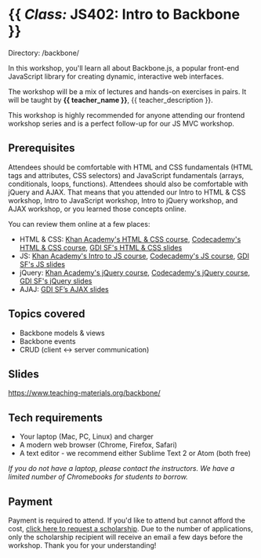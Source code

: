 # {{ *Class:* JS402: Intro to Backbone }}
Directory: /backbone/

In this workshop, you'll learn all about Backbone.js, a popular front-end JavaScript library for creating dynamic, interactive web interfaces.

The workshop will be a mix of lectures and hands-on exercises in pairs. It will be taught by **{{ teacher_name }}**, {{ teacher_description }}.

This workshop is highly recommended for anyone attending our frontend workshop series and is a perfect follow-up for our JS MVC workshop.

## Prerequisites

Attendees should be comfortable with HTML and CSS fundamentals (HTML tags and attributes, CSS selectors) and JavaScript fundamentals (arrays, conditionals, loops, functions). Attendees should also be comfortable with jQuery and AJAX. That means that you attended our Intro to HTML & CSS workshop, Intro to JavaScript workshop, Intro to jQuery workshop, and AJAX workshop, or you learned those concepts online.

You can review them online at a few places:
* HTML & CSS: [Khan Academy's HTML & CSS course](https://www.khanacademy.org/computing/computer-programming/html-css), [Codecademy's HTML & CSS course](https://www.codecademy.com/learn/learn-html-css), [GDI SF's HTML & CSS slides](https://www.teaching-materials.org/htmlcss-1day/)
* JS: [Khan Academy's Intro to JS course](https://www.khanacademy.org/computing/computer-programming/programming), [Codecademy's JS course](https://www.codecademy.com/learn/learn-javascript), [GDI SF's JS slides](https://www.teaching-materials.org/javascript/)
* jQuery: [Khan Academy's jQuery course](https://www.khanacademy.org/computing/computer-programming/html-js-jquery), [Codecademy's jQuery course](https://www.codecademy.com/learn/jquery), [GDI SF's jQuery slides](https://www.teaching-materials.org/jquery/)
* AJAJ: [GDI SF’s AJAX slides](http://www.teaching-materials.org/ajax/)

## Topics covered

* Backbone models & views
* Backbone events
* CRUD (client <-> server communication)

## Slides

https://www.teaching-materials.org/backbone/ 

## Tech requirements

* Your laptop (Mac, PC, Linux) and charger
* A modern web browser (Chrome, Firefox, Safari)
* A text editor - we recommend either Sublime Text 2 or Atom (both free)

*If you do not have a laptop, please contact the instructors. We have a limited number of Chromebooks for students to borrow.*

## Payment

Payment is required to attend. If you'd like to attend but cannot afford the cost, [click here to request a scholarship](https://docs.google.com/forms/d/e/1FAIpQLSfiUBN4yve3L7iociXzcqNgEtrljsn_7mCgZ3eUtvAEr3bcQg/viewform). Due to the number of applications, only the scholarship recipient will receive an email a few days before the workshop. Thank you for your understanding!
